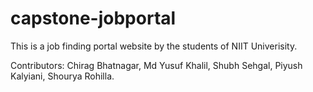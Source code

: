 # capstone-jobportal


This is a job finding portal website by the students of NIIT Univerisity.


Contributors: Chirag Bhatnagar, Md Yusuf Khalil, Shubh Sehgal, Piyush Kalyiani, Shourya Rohilla.

